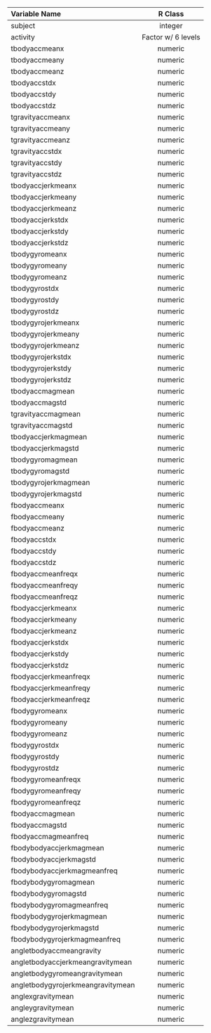 |           Variable Name         |  R Class            |
|:--------------------------------|:-------------------:|
|subject                          | integer             |
|activity                         | Factor w/ 6 levels  |
|tbodyaccmeanx                    | numeric             |
|tbodyaccmeany                    | numeric             |
|tbodyaccmeanz                    | numeric             |
|tbodyaccstdx                     | numeric             |
|tbodyaccstdy                     | numeric             |
|tbodyaccstdz                     | numeric             |
|tgravityaccmeanx                 | numeric             |
|tgravityaccmeany                 | numeric             |
|tgravityaccmeanz                 | numeric             |
|tgravityaccstdx                  | numeric             |
|tgravityaccstdy                  | numeric             |
|tgravityaccstdz                  | numeric             |
|tbodyaccjerkmeanx                | numeric             |
|tbodyaccjerkmeany                | numeric             |
|tbodyaccjerkmeanz                | numeric             |
|tbodyaccjerkstdx                 | numeric             |
|tbodyaccjerkstdy                 | numeric             |
|tbodyaccjerkstdz                 | numeric             |
|tbodygyromeanx                   | numeric             |
|tbodygyromeany                   | numeric             |
|tbodygyromeanz                   | numeric             |
|tbodygyrostdx                    | numeric             |
|tbodygyrostdy                    | numeric             |
|tbodygyrostdz                    | numeric             |
|tbodygyrojerkmeanx               | numeric             |
|tbodygyrojerkmeany               | numeric             |
|tbodygyrojerkmeanz               | numeric             |
|tbodygyrojerkstdx                | numeric             |
|tbodygyrojerkstdy                | numeric             |
|tbodygyrojerkstdz                | numeric             |
|tbodyaccmagmean                  | numeric             |
|tbodyaccmagstd                   | numeric             |
|tgravityaccmagmean               | numeric             |
|tgravityaccmagstd                | numeric             |
|tbodyaccjerkmagmean              | numeric             |
|tbodyaccjerkmagstd               | numeric             |
|tbodygyromagmean                 | numeric             |
|tbodygyromagstd                  | numeric             |
|tbodygyrojerkmagmean             | numeric             |
|tbodygyrojerkmagstd              | numeric             |
|fbodyaccmeanx                    | numeric             |
|fbodyaccmeany                    | numeric             |
|fbodyaccmeanz                    | numeric             |
|fbodyaccstdx                     | numeric             |
|fbodyaccstdy                     | numeric             |
|fbodyaccstdz                     | numeric             |
|fbodyaccmeanfreqx                | numeric             |
|fbodyaccmeanfreqy                | numeric             |
|fbodyaccmeanfreqz                | numeric             |
|fbodyaccjerkmeanx                | numeric             |
|fbodyaccjerkmeany                | numeric             |
|fbodyaccjerkmeanz                | numeric             |
|fbodyaccjerkstdx                 | numeric             |
|fbodyaccjerkstdy                 | numeric             |
|fbodyaccjerkstdz                 | numeric             |
|fbodyaccjerkmeanfreqx            | numeric             |
|fbodyaccjerkmeanfreqy            | numeric             |
|fbodyaccjerkmeanfreqz            | numeric             |
|fbodygyromeanx                   | numeric             |
|fbodygyromeany                   | numeric             |
|fbodygyromeanz                   | numeric             |
|fbodygyrostdx                    | numeric             |
|fbodygyrostdy                    | numeric             |
|fbodygyrostdz                    | numeric             |
|fbodygyromeanfreqx               | numeric             |
|fbodygyromeanfreqy               | numeric             |
|fbodygyromeanfreqz               | numeric             |
|fbodyaccmagmean                  | numeric             |
|fbodyaccmagstd                   | numeric             |
|fbodyaccmagmeanfreq              | numeric             |
|fbodybodyaccjerkmagmean          | numeric             |
|fbodybodyaccjerkmagstd           | numeric             |
|fbodybodyaccjerkmagmeanfreq      | numeric             |
|fbodybodygyromagmean             | numeric             |
|fbodybodygyromagstd              | numeric             |
|fbodybodygyromagmeanfreq         | numeric             |
|fbodybodygyrojerkmagmean         | numeric             |
|fbodybodygyrojerkmagstd          | numeric             |
|fbodybodygyrojerkmagmeanfreq     | numeric             |
|angletbodyaccmeangravity         | numeric             |
|angletbodyaccjerkmeangravitymean | numeric             |
|angletbodygyromeangravitymean    | numeric             |
|angletbodygyrojerkmeangravitymean| numeric             |
|anglexgravitymean                | numeric             |
|angleygravitymean                | numeric             |
|anglezgravitymean                | numeric             |
